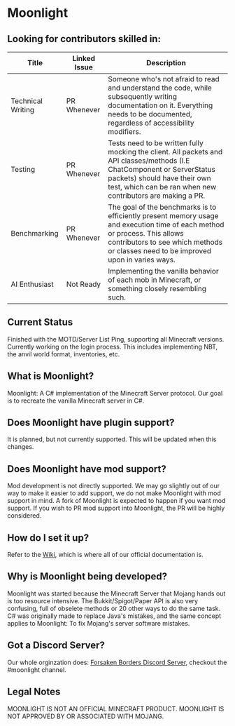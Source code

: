 # Moonlight
## Looking for contributors skilled in:
| Title | Linked Issue | Description |
| --- | --- | --- |
| Technical Writing | PR Whenever | Someone who's not afraid to read and understand the code, while subsequently writing documentation on it. Everything needs to be documented, regardless of accessibility modifiers. |
| Testing | PR Whenever | Tests need to be written fully mocking the client. All packets and API classes/methods (I.E ChatComponent or ServerStatus packets) should have their own test, which can be ran when new contributors are making a PR. |
| Benchmarking | PR Whenever | The goal of the benchmarks is to efficiently present memory usage and execution time of each method or process. This allows contributors to see which methods or classes need to be improved upon in varies ways. |
| AI Enthusiast | Not Ready | Implementing the vanilla behavior of each mob in Minecraft, or something closely resembling such. |

## Current Status
Finished with the MOTD/Server List Ping, supporting all Minecraft versions. Currently working on the login process. This includes implementing NBT, the anvil world format, inventories, etc.

## What is Moonlight?
Moonlight: A C# implementation of the Minecraft Server protocol. Our goal is to recreate the vanilla Minecraft server in C#.

## Does Moonlight have plugin support?
It is planned, but not currently supported. This will be updated when this changes.

## Does Moonlight have mod support?
Mod development is not directly supported. We may go slightly out of our way to make it easier to add support, we do not make Moonlight with mod support in mind. A fork of Moonlight is expected to happen if you want mod support. If you wish to PR mod support into Moonlight, the PR will be highly considered.

## How do I set it up?
Refer to the [Wiki](https://github.com/Forsaken-Borders/Moonlight/wiki), which is where all of our official documentation is.

## Why is Moonlight being developed?
Moonlight was started because the Minecraft Server that Mojang hands out is too resource intensive. The Bukkit/Spigot/Paper API is also very confusing, full of obselete methods or 20 other ways to do the same task. C# was originally made to replace Java's mistakes, and the same concept applies to Moonlight: To fix Mojang's server software mistakes.

## Got a Discord Server?
Our whole orginzation does: [Forsaken Borders Discord Server](https://discord.gg/Bsv7zSFygc), checkout the #moonlight channel.

## Legal Notes
MOONLIGHT IS NOT AN OFFICIAL MINECRAFT PRODUCT. MOONLIGHT IS NOT APPROVED BY OR ASSOCIATED WITH MOJANG.
